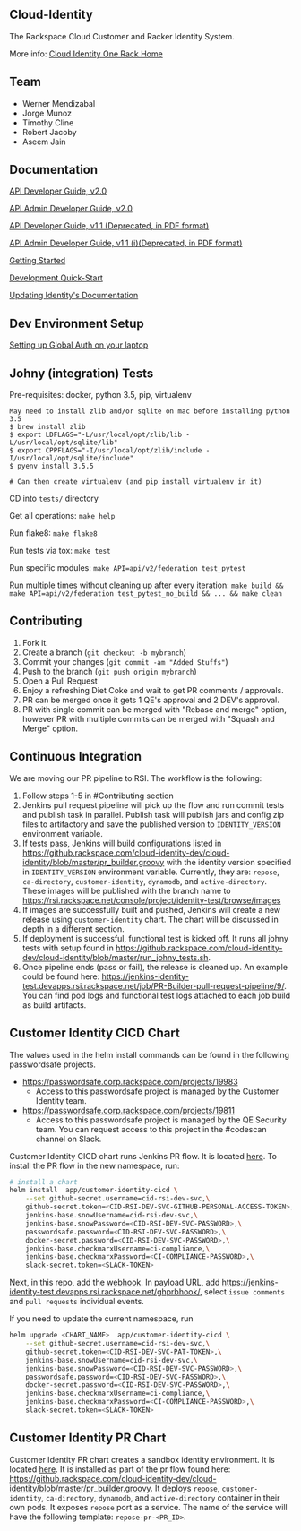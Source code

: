 Cloud-Identity
--------------

The Rackspace Cloud Customer and Racker Identity System.

More info: [Cloud Identity One Rack Home](https://one.rackspace.com/display/auth/Home)

Team
-------------
* Werner Mendizabal
* Jorge Munoz
* Timothy Cline
* Robert Jacoby
* Aseem Jain

Documentation
--------------

[API Developer Guide, v2.0](https://developer.rackspace.com/docs/cloud-identity/v2)

[API Admin Developer Guide, v2.0 ](https://pages.github.rackspace.com/ServiceAPIContracts/global-auth-keystone-extensions)

[API Developer Guide, v1.1 (Deprecated, in PDF format)](https://6266fae112c61ca2a24b-0b7d389aeec8162360b1800f389138d1.ssl.cf1.rackcdn.com/auth-client-devguide-internal-deprecated.pdf)

[API Admin Developer Guide, v1.1 (i)(Deprecated, in PDF format)](https://6266fae112c61ca2a24b-0b7d389aeec8162360b1800f389138d1.ssl.cf1.rackcdn.com/auth-1.1-admin-devguide-internal-deprecated.pdf)

[Getting Started](https://one.rackspace.com/display/auth/Getting+Started)

[Development Quick-Start](https://one.rackspace.com/display/auth/Development+Quick-Start)

[Updating Identity's Documentation](https://one.rackspace.com/display/auth/Updating+Identity%27s+Documentation)

Dev Environment Setup
------------

[Setting up Global Auth on your laptop](https://one.rackspace.com/display/auth/Setting+up+Global+Auth+on+your+Laptop)

Johny (integration) Tests
-------------------------

Pre-requisites: docker, python 3.5, pip, virtualenv

```
May need to install zlib and/or sqlite on mac before installing python 3.5
$ brew install zlib
$ export LDFLAGS="-L/usr/local/opt/zlib/lib -L/usr/local/opt/sqlite/lib"
$ export CPPFLAGS="-I/usr/local/opt/zlib/include -I/usr/local/opt/sqlite/include"
$ pyenv install 3.5.5

# Can then create virtualenv (and pip install virtualenv in it)
```

CD into `tests/` directory

Get all operations: `make help`

Run flake8: `make flake8`

Run tests via tox: `make test`

Run specific modules: `make API=api/v2/federation test_pytest`

Run multiple times without cleaning up after every iteration: `make build && make API=api/v2/federation test_pytest_no_build && ... && make clean`

Contributing
------------

1. Fork it.
2. Create a branch (`git checkout -b mybranch`)
3. Commit your changes (`git commit -am "Added Stuffs"`)
4. Push to the branch (`git push origin mybranch`)
5. Open a Pull Request
6. Enjoy a refreshing Diet Coke and wait to get PR comments / approvals.
7. PR can be merged once it gets 1 QE's approval and 2 DEV's approval.
8. PR with single commit can be merged with "Rebase and merge" option, however PR with multiple commits can be merged with "Squash and Merge" option.

Continuous Integration
----------------------

We are moving our PR pipeline to RSI. The workflow is the following:

1. Follow steps 1-5 in #Contributing section
2. Jenkins pull request pipeline will pick up the flow and run commit tests and publish task in parallel. Publish task will publish jars and config zip files to artifactory and save the published version to `IDENTITY_VERSION` environment variable.
3. If tests pass, Jenkins will build configurations listed in https://github.rackspace.com/cloud-identity-dev/cloud-identity/blob/master/pr_builder.groovy with the identity version specified in `IDENTITY_VERSION` environment variable. Currently, they are: `repose`, `ca-directory`, `customer-identity`, `dynamodb`, and `active-directory`. These images will be published with the branch name to https://rsi.rackspace.net/console/project/identity-test/browse/images
4. If images are successfully built and pushed, Jenkins will create a new release using `customer-identity` chart. The chart will be discussed in depth in a different section.
5. If deployment is successful, functional test is kicked off. It runs all johny tests with setup found in https://github.rackspace.com/cloud-identity-dev/cloud-identity/blob/master/run_johny_tests.sh.
6. Once pipeline ends (pass or fail), the release is cleaned up. An example could be found here: https://jenkins-identity-test.devapps.rsi.rackspace.net/job/PR-Builder-pull-request-pipeline/9/. You can find pod logs and functional test logs attached to each job build as build artifacts.

Customer Identity CICD Chart
--------------------------

The values used in the helm install commands can be found in the following passwordsafe projects.
- https://passwordsafe.corp.rackspace.com/projects/19983
    - Access to this passwordsafe project is managed by the Customer Identity team.
- https://passwordsafe.corp.rackspace.com/projects/19811
    - Access to this passwordsafe project is managed by the QE Security team. You can request access to this project in the #codescan channel on Slack.

Customer Identity CICD chart runs Jenkins PR flow. It is located [here](https://github.rackspace.com/tesla/charts/tree/master/app/customer-identity-cicd). To install the PR flow in the new namespace, run:

```bash
# install a chart
helm install  app/customer-identity-cicd \
    --set github-secret.username=cid-rsi-dev-svc,\
    github-secret.token=<CID-RSI-DEV-SVC-GITHUB-PERSONAL-ACCESS-TOKEN>,\
    jenkins-base.snowUsername=cid-rsi-dev-svc,\
    jenkins-base.snowPassword=<CID-RSI-DEV-SVC-PASSWORD>,\
    passwordsafe.password=<CID-RSI-DEV-SVC-PASSWORD>,\
    docker-secret.password=<CID-RSI-DEV-SVC-PASSWORD>,\
    jenkins-base.checkmarxUsername=ci-compliance,\
    jenkins-base.checkmarxPassword=<CI-COMPLIANCE-PASSWORD>,\
    slack-secret.token=<SLACK-TOKEN>
```

Next, in this repo, add the [webhook](https://github.rackspace.com/cloud-identity-dev/cloud-identity/settings/hooks). In payload URL, add https://jenkins-identity-test.devapps.rsi.rackspace.net/ghprbhook/, select `issue comments` and `pull requests` individual events.

If you need to update the current namespace, run

```bash
helm upgrade <CHART_NAME>  app/customer-identity-cicd \
    --set github-secret.username=cid-rsi-dev-svc,\
    github-secret.token=<CID-RSI-DEV-SVC-PAT-TOKEN>,\
    jenkins-base.snowUsername=cid-rsi-dev-svc,\
    jenkins-base.snowPassword=<CID-RSI-DEV-SVC-PASSWORD>,\
    passwordsafe.password=<CID-RSI-DEV-SVC-PASSWORD>,\
    docker-secret.password=<CID-RSI-DEV-SVC-PASSWORD>,\
    jenkins-base.checkmarxUsername=ci-compliance,\
    jenkins-base.checkmarxPassword=<CI-COMPLIANCE-PASSWORD>,\
    slack-secret.token=<SLACK-TOKEN>
```

Customer Identity PR Chart
--------------------------

Customer Identity PR chart creates a sandbox identity environment. It is located [here](https://github.rackspace.com/tesla/charts/tree/master/app/customer-identity). It is installed as part of the pr flow found here: https://github.rackspace.com/cloud-identity-dev/cloud-identity/blob/master/pr_builder.groovy. It deploys `repose`, `customer-identity`, `ca-directory`, `dynamodb`, and `active-directory` container in their own pods. It exposes `repose` port as a service. The name of the service will have the following template: `repose-pr-<PR_ID>`.
